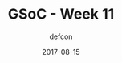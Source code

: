 ---
title: "GSoC - Week 11"
layout: post
date: 2017-08-15
mediumURL : https://medium.com/@DefCon_007/gsoc-week-11-68b761fa9be8
<!-- image: /assets/images/markdown.jpg -->
headerImage: false
tag:
- GSoC
- OpenMRS
category: blog
author: defcon
---